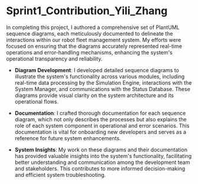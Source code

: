 # Sprint1_Contribution_Yili_Zhang

 In completing this project, I authored a comprehensive set of PlantUML sequence diagrams, each meticulously documented to delineate the interactions within our robot fleet management system. My efforts were focused on ensuring that the diagrams accurately represented real-time operations and error-handling mechanisms, enhancing the system's operational transparency and reliability.

+ **Diagram Development**: I developed detailed sequence diagrams to illustrate the system's functionality across various modules, including real-time data processing by the Simulation Engine, interactions with the System Manager, and communications with the Status Database. These diagrams provide visual clarity on the system architecture and its operational flows.

+ **Documentation**: I crafted thorough documentation for each sequence diagram, which not only describes the processes but also explains the role of each system component in operational and error scenarios. This documentation is vital for onboarding new developers and serves as a reference for future system enhancements.

+ **System Insights**: My work on these diagrams and their documentation has provided valuable insights into the system's functionality, facilitating better understanding and communication among the development team and stakeholders. This contributes to more informed decision-making and efficient system troubleshooting.
